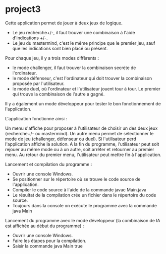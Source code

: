 # project3

Cette application permet de jouer à deux jeux de logique. 
- Le jeu recherche+/-, il faut trouver une combinaison à l'aide d'indications +/-. 
- Le jeu du mastermind, c'est le même principe que le premier jeu, sauf que les indications sont bien placé ou présent.

Pour chaque jeu, il y a trois modes diffèrents :
- le mode challenger, il faut trouver la combinaison secrète de l'ordinateur.
- le mode défenseur, c'est l'ordinateur qui doit trouver la combinaison proposée par l'utilisateur.
- le mode duel, où l'ordinateur et l'utilisateur jouent tour à tour. Le premier qui trouve la combinaison de l'autre a gagné.

Il y a également un mode développeur pour tester le bon fonctionnement de l'application.

L'application fonctionne ainsi :

Un menu s'affiche pour proposer à l'utilisateur de choisir un des deux jeux (recherche+/- ou mastermind).
Un autre menu permet de sélectionner le mode de jeu (challenger, défenseur ou duel).
Si l'utilisateur perd l'application affiche la solution.
A la fin du programme, l'utilisateur peut soit rejouer au même mode ou à un autre, soit arrêter et retourner au premier menu.
Au retour du premier menu, l'utilisateur peut mettre fin à l'application.


Lancement et compilation du programme :

- Ouvrir une console Windows.
- Se positionner sur le répertoire où se trouve le code source de l'application.
- Compiler le code source à l'aide de la commande javac Main.java
- Le résultat de la compilation crée un fichier dans le répertoire du code source.
- Toujours dans la console on exécute le programme avec la commande java Main

Lancement du programme avec le mode développeur (la combinaison de IA est affichée au début du programme) :

- Ouvrir une console Windows.
- Faire les étapes pour la compilation.
- Saisir la commande java Main true


